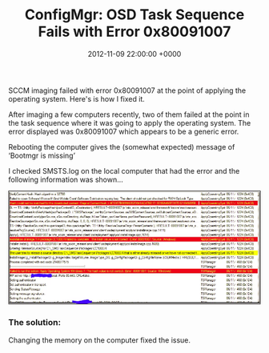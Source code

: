﻿---
layout: post
title:  "ConfigMgr: OSD Task Sequence Fails with Error 0x80091007"
date:   2012-11-09 22:00:00 +0000
categories: ConfigMgr
tags: [configmgr, tasksequence]
---

SCCM imaging failed with error 0x80091007 at the point of applying the operating system. Here's is how I fixed it.

After imaging a few computers recently, two of them failed at the point in the task sequence where it was going to apply the operating system.  The error displayed was 0x80091007 which appears to be a generic error.

Rebooting the computer gives the (somewhat expected) message of ‘Bootmgr is missing’

I checked SMSTS.log on the local computer that had the error and the following information was shown…

![1-3](/assets/images/1-3.PNG)

### The solution:
Changing the memory on the computer fixed the issue.
